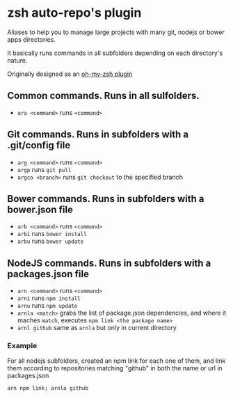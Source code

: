 # zsh auto-repo's plugin

Aliases to help you to manage large projects with many git, nodejs or bower apps directories.

It basically runs commands in all subfolders depending on each directory's nature. 

Originally designed as an [oh-my-zsh plugin](https://github.com/robbyrussell/oh-my-zsh/wiki/Plugins)

## Common commands. Runs in all sulfolders.
* `ara <command>` runs `<command>`

## Git commands. Runs in subfolders with a .git/config file
* `arg <command>` runs `<command>`
* `argp` runs `git pull`
* `argco <branch>` runs `git checkout` to the specified branch

## Bower commands. Runs in subfolders with a bower.json file
* `arb <command>` runs `<command>`
* `arbi` runs `bower install`
* `arbu` runs `bower update`

## NodeJS commands. Runs in subfolders with a packages.json file
* `arn <command>` runs `<command>`
* `arni` runs `npm install`
* `arnu` runs `npm update`
* `arnla <match>` grabs the list of package.json dependencies, and where it maches `match`, executes `npm link <the package name>`
* `arnl github` same as `arnla` but only in current directory

### Example
For all nodejs subfolders, created an npm link for each one of them, and link them according to repositories matching "github" in both the name or url in packages.json

`arn npm link; arnla github`
